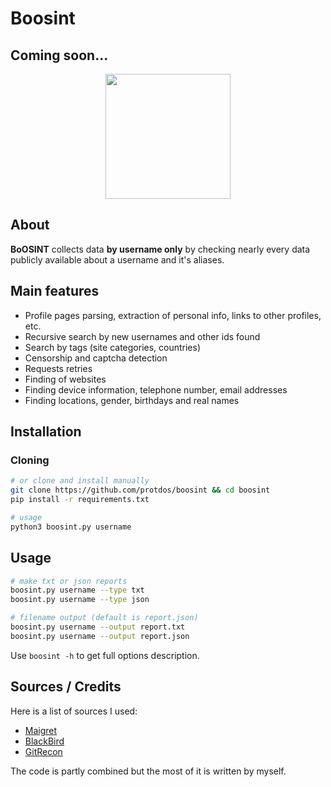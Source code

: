 # Boosint
## Coming soon...

<p align="center">
  <p align="center">
    <img src="https://user-images.githubusercontent.com/69071809/205498298-cbdc7e47-73e0-491a-812a-05501380fad7.jpg" height="200"/>
  </p>
</p>

## About

**BoOSINT** collects data **by username only** by checking nearly every data publicly available about a username and it's aliases.


## Main features

* Profile pages parsing, extraction of personal info, links to other profiles, etc.
* Recursive search by new usernames and other ids found
* Search by tags (site categories, countries)
* Censorship and captcha detection
* Requests retries
* Finding of websites
* Finding device information, telephone number, email addresses
* Finding locations, gender, birthdays and real names


## Installation

### Cloning

```bash
# or clone and install manually
git clone https://github.com/protdos/boosint && cd boosint
pip install -r requirements.txt

# usage
python3 boosint.py username
```

## Usage

```bash
# make txt or json reports
boosint.py username --type txt
boosint.py username --type json

# filename output (default is report.json)
boosint.py username --output report.txt
boosint.py username --output report.json
```

Use `boosint -h` to get full options description.

##  Sources / Credits
Here is a list of sources I used:
* [Maigret](https://github.com/soxoj/maigret)
* [BlackBird](https://github.com/p1ngul1n0/blackbird)
* [GitRecon](https://github.com/GONZOsint/gitrecon)

The code is partly combined but the most of it is written by myself.
